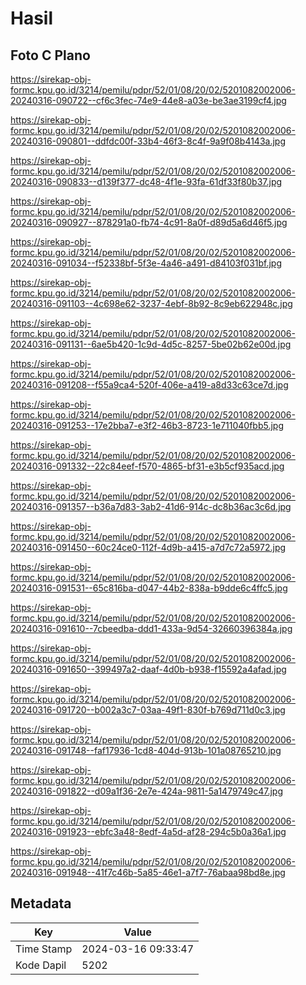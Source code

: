 # Hasil

## Foto C Plano

https://sirekap-obj-formc.kpu.go.id/3214/pemilu/pdpr/52/01/08/20/02/5201082002006-20240316-090722--cf6c3fec-74e9-44e8-a03e-be3ae3199cf4.jpg

https://sirekap-obj-formc.kpu.go.id/3214/pemilu/pdpr/52/01/08/20/02/5201082002006-20240316-090801--ddfdc00f-33b4-46f3-8c4f-9a9f08b4143a.jpg

https://sirekap-obj-formc.kpu.go.id/3214/pemilu/pdpr/52/01/08/20/02/5201082002006-20240316-090833--d139f377-dc48-4f1e-93fa-61df33f80b37.jpg

https://sirekap-obj-formc.kpu.go.id/3214/pemilu/pdpr/52/01/08/20/02/5201082002006-20240316-090927--878291a0-fb74-4c91-8a0f-d89d5a6d46f5.jpg

https://sirekap-obj-formc.kpu.go.id/3214/pemilu/pdpr/52/01/08/20/02/5201082002006-20240316-091034--f52338bf-5f3e-4a46-a491-d84103f031bf.jpg

https://sirekap-obj-formc.kpu.go.id/3214/pemilu/pdpr/52/01/08/20/02/5201082002006-20240316-091103--4c698e62-3237-4ebf-8b92-8c9eb622948c.jpg

https://sirekap-obj-formc.kpu.go.id/3214/pemilu/pdpr/52/01/08/20/02/5201082002006-20240316-091131--6ae5b420-1c9d-4d5c-8257-5be02b62e00d.jpg

https://sirekap-obj-formc.kpu.go.id/3214/pemilu/pdpr/52/01/08/20/02/5201082002006-20240316-091208--f55a9ca4-520f-406e-a419-a8d33c63ce7d.jpg

https://sirekap-obj-formc.kpu.go.id/3214/pemilu/pdpr/52/01/08/20/02/5201082002006-20240316-091253--17e2bba7-e3f2-46b3-8723-1e711040fbb5.jpg

https://sirekap-obj-formc.kpu.go.id/3214/pemilu/pdpr/52/01/08/20/02/5201082002006-20240316-091332--22c84eef-f570-4865-bf31-e3b5cf935acd.jpg

https://sirekap-obj-formc.kpu.go.id/3214/pemilu/pdpr/52/01/08/20/02/5201082002006-20240316-091357--b36a7d83-3ab2-41d6-914c-dc8b36ac3c6d.jpg

https://sirekap-obj-formc.kpu.go.id/3214/pemilu/pdpr/52/01/08/20/02/5201082002006-20240316-091450--60c24ce0-112f-4d9b-a415-a7d7c72a5972.jpg

https://sirekap-obj-formc.kpu.go.id/3214/pemilu/pdpr/52/01/08/20/02/5201082002006-20240316-091531--65c816ba-d047-44b2-838a-b9dde6c4ffc5.jpg

https://sirekap-obj-formc.kpu.go.id/3214/pemilu/pdpr/52/01/08/20/02/5201082002006-20240316-091610--7cbeedba-ddd1-433a-9d54-32660396384a.jpg

https://sirekap-obj-formc.kpu.go.id/3214/pemilu/pdpr/52/01/08/20/02/5201082002006-20240316-091650--399497a2-daaf-4d0b-b938-f15592a4afad.jpg

https://sirekap-obj-formc.kpu.go.id/3214/pemilu/pdpr/52/01/08/20/02/5201082002006-20240316-091720--b002a3c7-03aa-49f1-830f-b769d711d0c3.jpg

https://sirekap-obj-formc.kpu.go.id/3214/pemilu/pdpr/52/01/08/20/02/5201082002006-20240316-091748--faf17936-1cd8-404d-913b-101a08765210.jpg

https://sirekap-obj-formc.kpu.go.id/3214/pemilu/pdpr/52/01/08/20/02/5201082002006-20240316-091822--d09a1f36-2e7e-424a-9811-5a1479749c47.jpg

https://sirekap-obj-formc.kpu.go.id/3214/pemilu/pdpr/52/01/08/20/02/5201082002006-20240316-091923--ebfc3a48-8edf-4a5d-af28-294c5b0a36a1.jpg

https://sirekap-obj-formc.kpu.go.id/3214/pemilu/pdpr/52/01/08/20/02/5201082002006-20240316-091948--41f7c46b-5a85-46e1-a7f7-76abaa98bd8e.jpg


## Metadata

| Key        | Value               |
| ---------- | ------------------- |
| Time Stamp | 2024-03-16 09:33:47 |
| Kode Dapil | 5202                |



